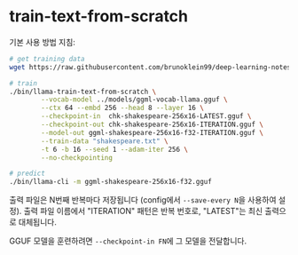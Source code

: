 # train-text-from-scratch

기본 사용 방법 지침:

```bash
# get training data
wget https://raw.githubusercontent.com/brunoklein99/deep-learning-notes/master/shakespeare.txt

# train
./bin/llama-train-text-from-scratch \
        --vocab-model ../models/ggml-vocab-llama.gguf \
        --ctx 64 --embd 256 --head 8 --layer 16 \
        --checkpoint-in  chk-shakespeare-256x16-LATEST.gguf \
        --checkpoint-out chk-shakespeare-256x16-ITERATION.gguf \
        --model-out ggml-shakespeare-256x16-f32-ITERATION.gguf \
        --train-data "shakespeare.txt" \
        -t 6 -b 16 --seed 1 --adam-iter 256 \
        --no-checkpointing

# predict
./bin/llama-cli -m ggml-shakespeare-256x16-f32.gguf
```

출력 파일은 N번째 반복마다 저장됩니다 (config에서 `--save-every N`을 사용하여 설정). 
출력 파일 이름에서 "ITERATION" 패턴은 반복 번호로, "LATEST"는 최신 출력으로 대체됩니다. 

GGUF 모델을 훈련하려면 `--checkpoint-in FN`에 그 모델을 전달합니다. 
